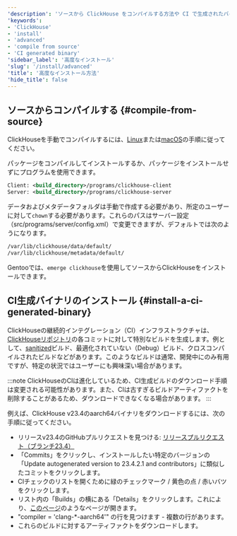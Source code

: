 ```yaml
---
'description': 'ソースから ClickHouse をコンパイルする方法や CI で生成されたバイナリをインストールする手順'
'keywords':
- 'ClickHouse'
- 'install'
- 'advanced'
- 'compile from source'
- 'CI generated binary'
'sidebar_label': '高度なインストール'
'slug': '/install/advanced'
'title': '高度なインストール方法'
'hide_title': false
---
```




## ソースからコンパイルする {#compile-from-source}

ClickHouseを手動でコンパイルするには、[Linux](/development/build.md)または[macOS](/development/build-osx.md)の手順に従ってください。

パッケージをコンパイルしてインストールするか、パッケージをインストールせずにプログラムを使用できます。

```xml
Client: <build_directory>/programs/clickhouse-client
Server: <build_directory>/programs/clickhouse-server
```

データおよびメタデータフォルダは手動で作成する必要があり、所定のユーザーに対して`chown`する必要があります。これらのパスはサーバー設定（src/programs/server/config.xml）で変更できますが、デフォルトでは次のようになります。

```bash
/var/lib/clickhouse/data/default/
/var/lib/clickhouse/metadata/default/
```

Gentooでは、`emerge clickhouse`を使用してソースからClickHouseをインストールできます。

## CI生成バイナリのインストール {#install-a-ci-generated-binary}

ClickHouseの継続的インテグレーション（CI）インフラストラクチャは、[ClickHouseリポジトリ](https://github.com/clickhouse/clickhouse/)の各コミットに対して特別なビルドを生成します。例として、[sanitized](https://github.com/google/sanitizers)ビルド、最適化されていない（Debug）ビルド、クロスコンパイルされたビルドなどがあります。このようなビルドは通常、開発中にのみ有用ですが、特定の状況ではユーザーにも興味深い場合があります。

:::note
ClickHouseのCIは進化しているため、CI生成ビルドのダウンロード手順は変更される可能性があります。また、CIは古すぎるビルドアーティファクトを削除することがあるため、ダウンロードできなくなる場合があります。
:::

例えば、ClickHouse v23.4のaarch64バイナリをダウンロードするには、次の手順に従ってください。

- リリースv23.4のGitHubプルリクエストを見つける: [リリースプルリクエスト（ブランチ23.4）](https://github.com/ClickHouse/ClickHouse/pull/49238)
- 「Commits」をクリックし、インストールしたい特定のバージョンの「Update autogenerated version to 23.4.2.1 and contributors」に類似したコミットをクリックします。
- CIチェックのリストを開くために緑のチェックマーク / 黄色の点 / 赤いバツをクリックします。
- リスト内の「Builds」の横にある「Details」をクリックします。これにより、[このページ](https://s3.amazonaws.com/clickhouse-test-reports/46793/b460eb70bf29b19eadd19a1f959b15d186705394/clickhouse_build_check/report.html)のようなページが開きます。
- "compiler = 'clang-*-aarch64'" の行を見つけます - 複数の行があります。
- これらのビルドに対するアーティファクトをダウンロードします。
